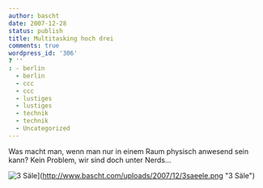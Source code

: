 ```yaml
---
author: bascht
date: 2007-12-28
status: publish
title: Multitasking hoch drei
comments: true
wordpress_id: '306'
? ''
: - berlin
  - berlin
  - ccc
  - ccc
  - lustiges
  - lustiges
  - technik
  - technik
  - Uncategorized
---
```



Was macht man, wenn man nur in einem Raum physisch anwesend sein kann?
Kein Problem, wir sind doch unter Nerds...


![3 Säle](http://www.bascht.com/uploads/2007/12/3saeele.thumbnail.png)](http://www.bascht.com/uploads/2007/12/3saeele.png "3 Säle")

